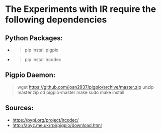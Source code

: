 
# **The Experiments with IR require the following dependencies**

## **Python Packages:**
- > pip install pigpio
- > pip install ircodec

## **Pigpio Daemon:**

> wget https://github.com/joan2937/pigpio/archive/master.zip
> unzip master.zip
> cd pigpio-master
> make
> sudo make install


## **Sources:**
- https://pypi.org/project/ircodec/
- http://abyz.me.uk/rpi/pigpio/download.html



